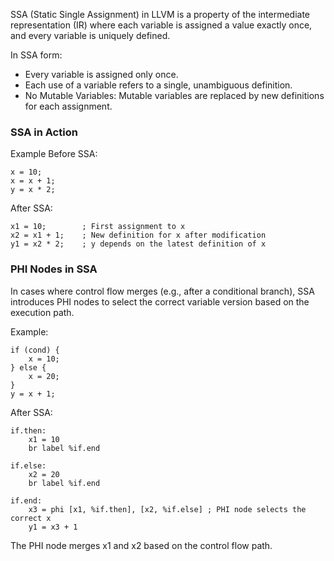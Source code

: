 SSA (Static Single Assignment) in LLVM is a property of the intermediate representation (IR) where each variable is assigned a value exactly once, and every variable is uniquely defined.

In SSA form:
- Every variable is assigned only once.
- Each use of a variable refers to a single, unambiguous definition.
- No Mutable Variables: Mutable variables are replaced by new definitions for each assignment.

### SSA in Action
Example Before SSA:
```
x = 10;
x = x + 1;
y = x * 2;
```

After SSA:
```
x1 = 10;        ; First assignment to x
x2 = x1 + 1;    ; New definition for x after modification
y1 = x2 * 2;    ; y depends on the latest definition of x
```

### PHI Nodes in SSA
In cases where control flow merges (e.g., after a conditional branch), SSA introduces PHI nodes to select the correct variable version based on the execution path.

Example:
```
if (cond) {
    x = 10;
} else {
    x = 20;
}
y = x + 1;
```

After SSA:
```
if.then:
    x1 = 10
    br label %if.end

if.else:
    x2 = 20
    br label %if.end

if.end:
    x3 = phi [x1, %if.then], [x2, %if.else] ; PHI node selects the correct x
    y1 = x3 + 1
```

The PHI node merges x1 and x2 based on the control flow path.


